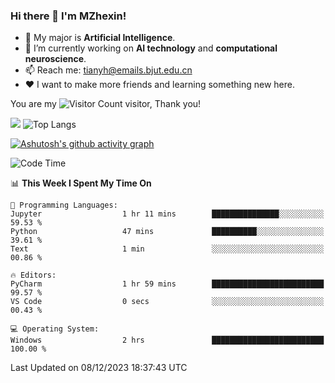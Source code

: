 ### Hi there 👋 I'm MZhexin!

- 💬 My major is **Artificial Intelligence**.
- 🔭 I’m currently working on **AI technology** and **computational neuroscience**.
- 📫 Reach me: <tianyh@emails.bjut.edu.cn> 
- :heart: I want to make more friends and learning something new here.

You are my ![Visitor Count](https://profile-counter.glitch.me/MZhexin/count.svg) visitor, Thank you!

 ![](https://github-readme-stats.vercel.app/api?username=MZhexin&show_icons=true&theme=transparent) ![Top Langs](https://github-readme-stats.vercel.app/api/top-langs/?username=MZhexin&layout=compact&theme=tokyonight) 

[![Ashutosh's github activity graph](https://github-readme-activity-graph.vercel.app/graph?username=MZhexin)](https://github.com/ashutosh00710/github-readme-activity-graph)



<!--START_SECTION:waka-->
![Code Time](http://img.shields.io/badge/Code%20Time-163%20hrs%2016%20mins-blue)

📊 **This Week I Spent My Time On** 

```text
💬 Programming Languages: 
Jupyter                  1 hr 11 mins        ███████████████░░░░░░░░░░   59.53 % 
Python                   47 mins             ██████████░░░░░░░░░░░░░░░   39.61 % 
Text                     1 min               ░░░░░░░░░░░░░░░░░░░░░░░░░   00.86 % 

🔥 Editors: 
PyCharm                  1 hr 59 mins        █████████████████████████   99.57 % 
VS Code                  0 secs              ░░░░░░░░░░░░░░░░░░░░░░░░░   00.43 % 

💻 Operating System: 
Windows                  2 hrs               █████████████████████████   100.00 % 
```


 Last Updated on 08/12/2023 18:37:43 UTC
<!--END_SECTION:waka-->


